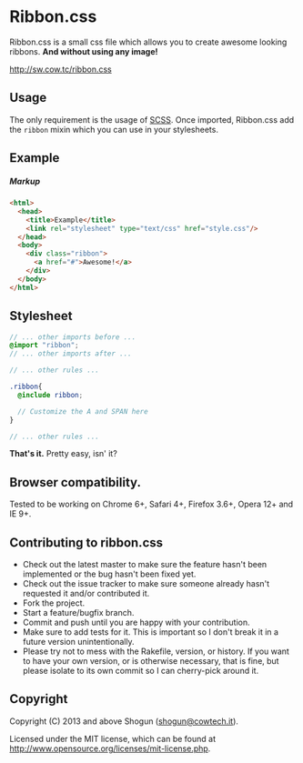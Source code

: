 # Ribbon.css

Ribbon.css is a small css file which allows you to create awesome looking ribbons. **And without using any image!**

http://sw.cow.tc/ribbon.css

## Usage

The only requirement is the usage of [SCSS](http://sass-lang.com/). Once imported, Ribbon.css add the `ribbon` mixin which you can use in your stylesheets.

## Example

##### Markup

~~~ html
<html>
  <head>
    <title>Example</title>
    <link rel="stylesheet" type="text/css" href="style.css"/>
  </head>
  <body>
    <div class="ribbon">
      <a href="#">Awesome!</a>
    </div>
  </body>
</html>
~~~

## Stylesheet

~~~ scss
// ... other imports before ...
@import "ribbon";
// ... other imports after ...

// ... other rules ...

.ribbon{
  @include ribbon;

  // Customize the A and SPAN here
}

// ... other rules ...
~~~

**That's it.** Pretty easy, isn' it?

## Browser compatibility.

Tested to be working on Chrome 6+, Safari 4+, Firefox 3.6+, Opera 12+ and IE 9+.

## Contributing to ribbon.css

* Check out the latest master to make sure the feature hasn't been implemented or the bug hasn't been fixed yet.
* Check out the issue tracker to make sure someone already hasn't requested it and/or contributed it.
* Fork the project.
* Start a feature/bugfix branch.
* Commit and push until you are happy with your contribution.
* Make sure to add tests for it. This is important so I don't break it in a future version unintentionally.
* Please try not to mess with the Rakefile, version, or history. If you want to have your own version, or is otherwise necessary, that is fine, but please isolate to its own commit so I can cherry-pick around it.

## Copyright

Copyright (C) 2013 and above Shogun (shogun@cowtech.it).

Licensed under the MIT license, which can be found at http://www.opensource.org/licenses/mit-license.php.